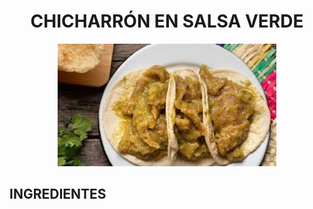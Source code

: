 # <div align="center"> CHICHARRÓN EN SALSA VERDE </div>  

<p align="center">
<img src="image.png" width="350">
</p>

## INGREDIENTES  

